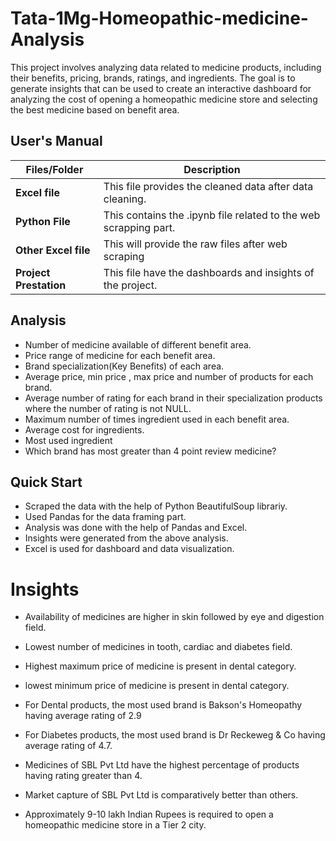 
# Tata-1Mg-Homeopathic-medicine-Analysis

This project involves analyzing data related to medicine products, including their benefits, pricing, brands, ratings, and ingredients. The goal is to generate insights that can be used to create an interactive dashboard for analyzing the cost of opening a homeopathic medicine store and selecting the best medicine based on benefit area. 


##   **User's Manual**

| Files/Folder| Description |
| ------------- | ------------- |
| **Excel file** | This file provides the cleaned data after data cleaning.  |
| **Python File** | This contains the .ipynb file related to the web scrapping part.  |
| **Other Excel file** | This will provide the raw files after web scraping |
| **Project Prestation** | This file have the dashboards and insights of the project. |

##   Analysis

- Number of medicine available of different benefit area.
- Price range of medicine for each benefit area.
- Brand specialization(Key Benefits) of each area.
- Average price, min price , max price and number of products for each brand.
- Average number of rating for each brand in their specialization products where  the number of rating is not NULL.
- Maximum number of times ingredient used in each benefit area.
- Average cost for ingredients.
- Most used ingredient
- Which brand has most greater than 4 point review medicine?



##  Quick Start

- Scraped the data with the help of Python BeautifulSoup librariy.
- Used Pandas for the data framing part.
- Analysis was done with the help of Pandas and Excel.
- Insights were generated from the above analysis.
- Excel is used for dashboard and data visualization.




# Insights

- Availability of  medicines are higher in skin followed by eye and digestion field.

- Lowest number of medicines in tooth, cardiac and diabetes field.
- Highest maximum price of medicine is present in dental category.
- lowest minimum price of medicine is present in dental category.
- For Dental products, the most used brand is Bakson's Homeopathy
having average rating of 2.9
- For Diabetes products, the most used brand is Dr Reckeweg & Co
having average rating of 4.7.

- Medicines of SBL Pvt Ltd have the highest percentage of products having rating greater than 4.

- Market capture of SBL Pvt Ltd is comparatively better than others.
- Approximately 9-10 lakh Indian Rupees is required to open a homeopathic medicine store in a Tier 2 city.




